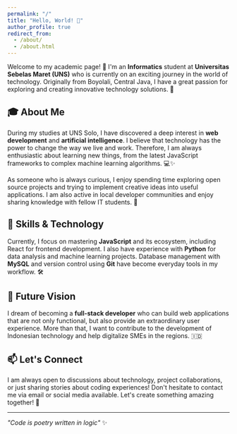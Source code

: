 ```yaml
---
permalink: "/"
title: "Hello, World! 🚀"
author_profile: true
redirect_from:
  - /about/
  - /about.html
---
```


Welcome to my academic page! 🎉 I'm an **Informatics** student at **Universitas Sebelas Maret (UNS)** who is currently on an exciting journey in the world of technology. Originally from Boyolali, Central Java, I have a great passion for exploring and creating innovative technology solutions. 🌟

## 🎓 About Me

During my studies at UNS Solo, I have discovered a deep interest in **web development** and **artificial intelligence**. I believe that technology has the power to change the way we live and work. Therefore, I am always enthusiastic about learning new things, from the latest JavaScript frameworks to complex machine learning algorithms. 💻✨

As someone who is always curious, I enjoy spending time exploring open source projects and trying to implement creative ideas into useful applications. I am also active in local developer communities and enjoy sharing knowledge with fellow IT students. 🤝

## 🚀 Skills & Technology

Currently, I focus on mastering **JavaScript** and its ecosystem, including React for frontend development. I also have experience with **Python** for data analysis and machine learning projects. Database management with **MySQL** and version control using **Git** have become everyday tools in my workflow. 🛠️

## 🎯 Future Vision

I dream of becoming a **full-stack developer** who can build web applications that are not only functional, but also provide an extraordinary user experience. More than that, I want to contribute to the development of Indonesian technology and help digitalize SMEs in the regions. 🇮🇩

## 📫 Let's Connect

I am always open to discussions about technology, project collaborations, or just sharing stories about coding experiences! Don't hesitate to contact me via email or social media available. Let's create something amazing together! 🚀

---

_"Code is poetry written in logic"_ ✨

